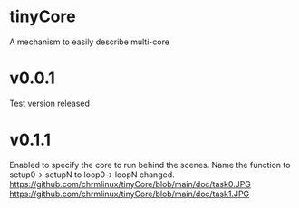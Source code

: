 # tinyCore
A mechanism to easily describe multi-core
# v0.0.1
Test version released
# v0.1.1
Enabled to specify the core to run behind the scenes.
Name the function 
to setup0-> setupN
to loop0-> loopN
changed.
https://github.com/chrmlinux/tinyCore/blob/main/doc/task0.JPG
https://github.com/chrmlinux/tinyCore/blob/main/doc/task1.JPG

